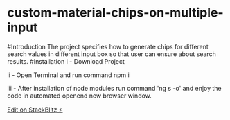# custom-material-chips-on-multiple-input

#Introduction
The project specifies how to generate chips for different search values in different input box so that user can ensure about search results.
#Installation
i - Download Project 

ii - Open Terminal and run command npm i 

iii - After installation of node modules run command 'ng s -o' and enjoy the code in automated openend new browser window.

[Edit on StackBlitz ⚡️](https://stackblitz.com/edit/custom-material-chips-on-multiple-input)